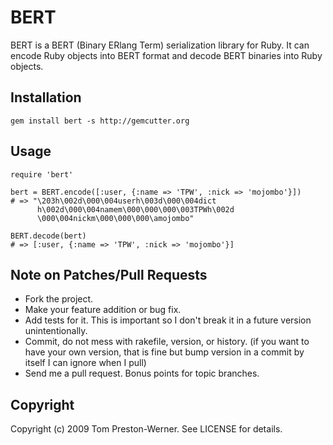 BERT
====

BERT is a BERT (Binary ERlang Term) serialization library for Ruby. It can
encode Ruby objects into BERT format and decode BERT binaries into Ruby
objects.


Installation
------------

    gem install bert -s http://gemcutter.org


Usage
-----

    require 'bert'
    
    bert = BERT.encode([:user, {:name => 'TPW', :nick => 'mojombo'}])
    # => "\203h\002d\000\004userh\003d\000\004dict
          h\002d\000\004namem\000\000\000\003TPWh\002d
          \000\004nickm\000\000\000\amojombo"
    
    BERT.decode(bert)
    # => [:user, {:name => 'TPW', :nick => 'mojombo'}]



Note on Patches/Pull Requests
-----------------------------

* Fork the project.
* Make your feature addition or bug fix.
* Add tests for it. This is important so I don't break it in a
  future version unintentionally.
* Commit, do not mess with rakefile, version, or history.
  (if you want to have your own version, that is fine but
   bump version in a commit by itself I can ignore when I pull)
* Send me a pull request. Bonus points for topic branches.


Copyright
---------

Copyright (c) 2009 Tom Preston-Werner. See LICENSE for details.
